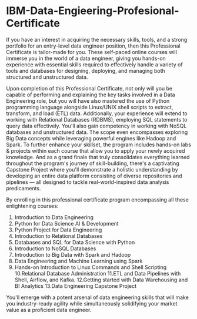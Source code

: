 # IBM-Data-Engieering-Profesional-Certificate
If you have an interest in acquiring the necessary skills, tools, and a strong portfolio for an entry-level data engineer position, then this Professional Certificate is tailor-made for you. These self-paced online courses will immerse you in the world of a data engineer, giving you hands-on experience with essential skills required to effectively handle a variety of tools and databases for designing, deploying, and managing both structured and unstructured data.

Upon completion of this Professional Certificate, not only will you be capable of performing and explaining the key tasks involved in a Data Engineering role, but you will have also mastered the use of Python programming language alongside Linux/UNIX shell scripts to extract, transform, and load (ETL) data. Additionally, your experience will extend to working with Relational Databases (RDBMS), employing SQL statements to query data effectively. You'll also gain competency in working with NoSQL databases and unstructured data. The scope even encompasses exploring Big Data concepts while leveraging powerful engines like Hadoop and Spark. To further enhance your skillset, the program includes hands-on labs & projects within each course that allow you to apply your newly acquired knowledge. And as a grand finale that truly consolidates everything learned throughout the program's journey of skill-building, there's a captivating Capstone Project where you'll demonstrate a holistic understanding by developing an entire data platform consisting of diverse repositories and pipelines — all designed to tackle real-world-inspired data analysis predicaments.

By enrolling in this professional certificate program encompassing all these enlightening courses:
1. Introduction to Data Engineering
2. Python for Data Science AI & Development
3. Python Project for Data Engineering
4. Introduction to Relational Databases
5. Databases and SQL for Data Science with Python
6. Introduction to NoSQL Databases
7. Introduction to Big Data with Spark and Hadoop
8. Data Engineering and Machine Learning using Spark
9. Hands-on Introduction to Linux Commands and Shell Scripting
10.Relational Database Administration
11.ETL and Data Pipelines with Shell, Airflow, and Kafka.
12.Getting started with Data Warehousing and BI Analytics
13.Data Engineering Capstone Project

You'll emerge with a potent arsenal of data engineering skills that will make you industry-ready agility while simultaneously solidifying your market value as a proficient data engineer.

